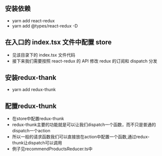 ## 安装依赖

- yarn add react-redux
- yarn add @types/react-redux -D

## 在入口的 index.tsx 文件中配置 store

- 见该目录下的 index.tsx 文件代码
- 接下来我们需要按照 react-redux 的 API 修改 redux 的订阅和 dispatch 分发


## 安装redux-thank
* yarn add redux-thunk

## 配置redux-thunk
* 在store中配置redux-thunk
* redux-thunk主要的功能就是可以让我们dispatch一个函数，而不只是普通的dispatch一个action
* 所以一般的请求函数我们可以直接放在action中配置一个函数,通过redux-thunk让dispatch可以调用
* 例子见recommendProductsReducer.ts中
